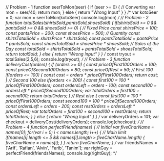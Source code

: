 // Problem - 1
function seerToMon(seer)
{
if (seer >= 0)
{
// Converting
var mon = seer/40;
return mon;
}
else
{
return "Wrong Input"
}
}
/* var kotoSeer = 0;
var mon = seerToMon(kotoSeer)
console.log(mon) */
// Problem - 2
function totalSales(shirtsSold,pantsSold,shoesSold)
{
if(shirtsSold >= 0 && pantsSold >= 0 && shoesSold >= 0)
{
// Fixed Price
const shirtsPrice = 100;
const pantsPrice = 200;
const shoesPrice = 500;
// Quantity
const shirtsTotalSold = shirtsPrice * shirtsSold;
const pantsTotalSold = pantsPrice * pantsSold;
const shoesTotalSold = shoesPrice * shoesSold;
// Sales of the Day
const totalSold = shirtsTotalSold + pantsTotalSold + shoesTotalSold;
return totalSold;
}
else
{
return "Wrong Input"
}
}
/* const tryout = totalSales(2,5,6);
console.log(tryout); */
// Problem - 3
function deliveryCost(orders)
{
if (orders >= 0)
{
const priceOfFirst100Orders = 100;
const priceOfSecond100Orders = 80;
const priceOfRest = 50;
// First 100
if(orders <= 100)
{
const cost = orders * priceOfFirst100Orders;
return cost;
}
// Second 100
else if(orders <= 200)
{
const first100 = 100 * priceOfFirst100Orders;
const ordersLeft = orders - 100;
const second100 = ordersLeft * priceOfSecond100Orders;
var totalOrders = first100 + second100;
return totalOrders;
}
// Rest
else
{
const first100 = 100 * priceOfFirst100Orders;
const second100 = 100 * priceOfSecond100Orders;
const ordersLeft = orders - 200;
const restOrders = ordersLeft * priceOfRest;
var totalOrders = first100 + second100 + restOrders;
return totalOrders;
}
}
else
{
return "Wrong Input"
}
}
/* var deliveryOrders = 101;
var checkout = deliveryCost(deliveryOrders);
console.log(checkout); */
// Problem - 4
function perfectFriend(names)
{
// Initial
var fiveCharName = names[0];
for(var i = 0; i < names.length; i++)
{
// Main limit
if(names[i].length <= 5 && names[i].length > fiveCharName.length)
{
fiveCharName = names[i];
}
}
return fiveCharName;
}
/* var friendsNames = ['Arif', 'Rafian', 'Alvin', 'Farib', 'Tanim'];
var rightGuy = perfectFriend(friendsNames);
console.log(rightGuy); */